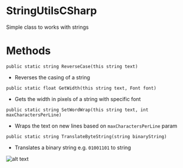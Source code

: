 # StringUtilsCSharp
Simple class to works with strings

# Methods
```public static string ReverseCase(this string text)```
 * Reverses the casing of a string

```public static float GetWidth(this string text, Font font)```
 * Gets the width in pixels of a string with specific font

```public static string SetWordWrap(this string text, int maxCharactersPerLine)```
 * Wraps the text on new lines based on `maxCharactersPerLine` param

```public static string TranslateByteString(string binaryString)```
 * Translates a binary string e.g. `01001101` to string



![alt text](https://i.ibb.co/gT1LthG/image-2021-09-30-124239.png)
